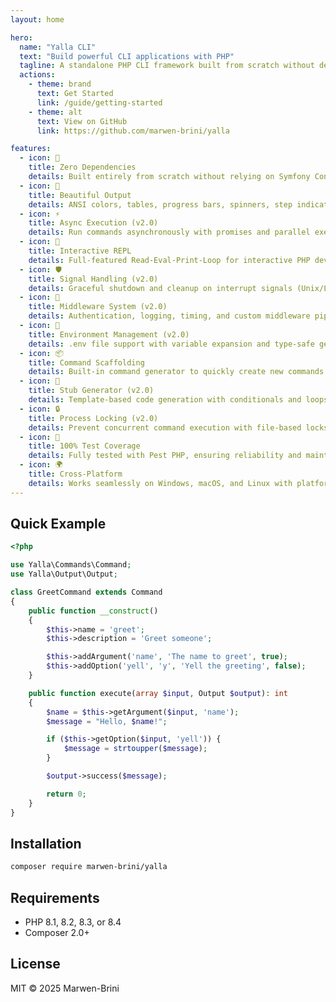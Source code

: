 ```yaml
---
layout: home

hero:
  name: "Yalla CLI"
  text: "Build powerful CLI applications with PHP"
  tagline: A standalone PHP CLI framework built from scratch without dependencies
  actions:
    - theme: brand
      text: Get Started
      link: /guide/getting-started
    - theme: alt
      text: View on GitHub
      link: https://github.com/marwen-brini/yalla

features:
  - icon: 🚀
    title: Zero Dependencies
    details: Built entirely from scratch without relying on Symfony Console or other frameworks
  - icon: 🎨
    title: Beautiful Output
    details: ANSI colors, tables, progress bars, spinners, step indicators and more
  - icon: ⚡
    title: Async Execution (v2.0)
    details: Run commands asynchronously with promises and parallel execution support
  - icon: 🔧
    title: Interactive REPL
    details: Full-featured Read-Eval-Print-Loop for interactive PHP development with history and autocomplete
  - icon: 🛡️
    title: Signal Handling (v2.0)
    details: Graceful shutdown and cleanup on interrupt signals (Unix/Linux)
  - icon: 🔌
    title: Middleware System (v2.0)
    details: Authentication, logging, timing, and custom middleware pipeline
  - icon: 🌱
    title: Environment Management (v2.0)
    details: .env file support with variable expansion and type-safe getters
  - icon: 📦
    title: Command Scaffolding
    details: Built-in command generator to quickly create new commands with proper structure
  - icon: 📝
    title: Stub Generator (v2.0)
    details: Template-based code generation with conditionals and loops
  - icon: 🔒
    title: Process Locking (v2.0)
    details: Prevent concurrent command execution with file-based locks
  - icon: 🧪
    title: 100% Test Coverage
    details: Fully tested with Pest PHP, ensuring reliability and maintainability
  - icon: 🌍
    title: Cross-Platform
    details: Works seamlessly on Windows, macOS, and Linux with platform-specific optimizations
---
```


## Quick Example

```php
<?php

use Yalla\Commands\Command;
use Yalla\Output\Output;

class GreetCommand extends Command
{
    public function __construct()
    {
        $this->name = 'greet';
        $this->description = 'Greet someone';

        $this->addArgument('name', 'The name to greet', true);
        $this->addOption('yell', 'y', 'Yell the greeting', false);
    }

    public function execute(array $input, Output $output): int
    {
        $name = $this->getArgument($input, 'name');
        $message = "Hello, $name!";

        if ($this->getOption($input, 'yell')) {
            $message = strtoupper($message);
        }

        $output->success($message);

        return 0;
    }
}
```

## Installation

```bash
composer require marwen-brini/yalla
```

## Requirements

- PHP 8.1, 8.2, 8.3, or 8.4
- Composer 2.0+

## License

MIT © 2025 Marwen-Brini